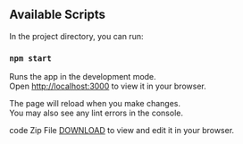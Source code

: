 ## Available Scripts

In the project directory, you can run:

### `npm start`

Runs the app in the development mode.\
Open [http://localhost:3000](http://localhost:3000) to view it in your browser.

The page will reload when you make changes.\
You may also see any lint errors in the console.

code Zip File [DOWNLOAD](https://github.com/Jovit-Mathew236/Mellow/archive/refs/heads/gh-pages.zip) to view and edit it in your browser.
